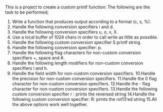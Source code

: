 This is a project to create a custom printf function: The following are the task to be performed;

1. Write a function that produces output according to a format (c, s, %).
2. Handle the following conversion specifiers i and d.
3. Handle the following conversion specifiers u, o, x, X.
4. Use a local buffer of 1024 chars in order to call write as little as possible.
5. Handle the following custom conversion specifier S printf string.
6. Handle the following conversion specifier: p.
7. Handle the following flag characters for non-custom conversion specifiers +, space and #.
8. Handle the following length modifiers for non-custom conversion specifiers l and h.
9. Handle the field width for non-custom conversion specifiers.
10.Handle the precision for non-custom conversion specifiers.
11.Handle the 0 flag character for non-custom conversion specifiers.
12.Handle the - flag character for non-custom conversion specifiers.
13.Handle the following custom conversion specifier r : prints the reversed string
14.Handle the following custom conversion specifier: R: prints the rot13'ed string
15.All the above options work well together.
